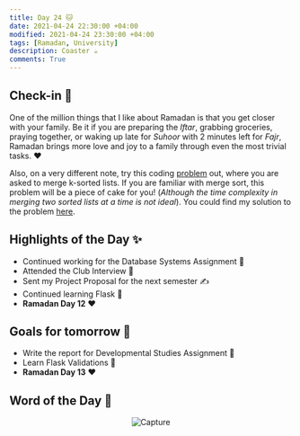```yaml
---
title: Day 24 🐱
date: 2021-04-24 22:30:00 +04:00
modified: 2021-04-24 23:30:00 +04:00
tags: [Ramadan, University]
description: Coaster ☕️
comments: True
---
```


## Check-in 📌

One of the million things that I like about Ramadan is that you get closer with your family. Be it if you are preparing the *Iftar*, grabbing groceries, praying together, or waking up late for *Suhoor* with 2 minutes left for *Fajr*, Ramadan brings more love and joy to a family through even the most trivial tasks. ♥️ 

Also, on a very different note, try this coding [problem](https://leetcode.com/problems/merge-k-sorted-lists/) out, where you are asked to merge k-sorted lists. If you are familiar with merge sort, this problem will be a piece of cake for you! (*Although the time complexity in merging two sorted lists at a time is not ideal*). You could find my solution to the problem [here](https://github.com/abxhr/Coding-Problems/blob/main/LeetCode/codes/23.py).

## Highlights of the Day ✨
- Continued working for the Database Systems Assignment 📝
- Attended the Club Interview 💯
- Sent my Project Proposal for the next semester ✍️
- Continued learning Flask 🐍
- **Ramadan Day 12** ❤️

## Goals for tomorrow 📝
- Write the report for Developmental Studies Assignment 📝
- Learn Flask Validations 🐍
- **Ramadan Day 13** ❤️

## Word of the Day 🔎

<p align='center'>
  <img src="https://i.ibb.co/gSyJ2Px/Capture.jpg" alt="Capture" border="0">
</p>
